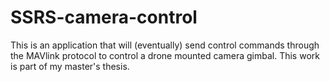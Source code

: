 # SSRS-camera-control
This is an application that will (eventually) send control commands through the MAVlink protocol to control a drone mounted camera gimbal. This work is part of my master's thesis.
